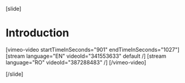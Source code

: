 [slide]
# Introduction

[vimeo-video startTimeInSeconds="901" endTimeInSeconds="1027"]
[stream language="EN" videoId="341553633" default /]
[stream language="RO" videoId="387288483"  /]
[/vimeo-video]

[/slide]